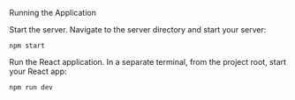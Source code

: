 Running the Application

Start the server. Navigate to the server directory and start your server:

    npm start

Run the React application. In a separate terminal, from the project root, start your React app:

    npm run dev

